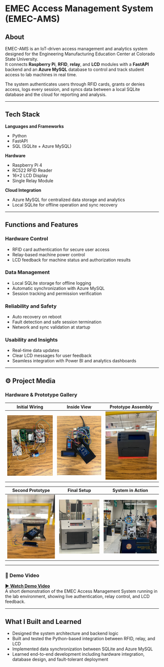 # EMEC Access Management System (EMEC-AMS)

## About

EMEC-AMS is an IoT-driven access management and analytics system designed for the Engineering Manufacturing Education Center at Colorado State University.  
It connects **Raspberry Pi**, **RFID**, **relay**, and **LCD** modules with a **FastAPI** backend and an **Azure MySQL** database to control and track student access to lab machines in real time.

The system authenticates users through RFID cards, grants or denies access, logs every session, and syncs data between a local SQLite database and the cloud for reporting and analysis.

---

## Tech Stack

**Languages and Frameworks**
- Python  
- FastAPI  
- SQL (SQLite + Azure MySQL)

**Hardware**
- Raspberry Pi 4  
- RC522 RFID Reader  
- 16×2 LCD Display  
- Single Relay Module

**Cloud Integration**
- Azure MySQL for centralized data storage and analytics  
- Local SQLite for offline operation and sync recovery

---

## Functions and Features

### Hardware Control
- RFID card authentication for secure user access  
- Relay-based machine power control  
- LCD feedback for machine status and authorization results  

### Data Management
- Local SQLite storage for offline logging  
- Automatic synchronization with Azure MySQL  
- Session tracking and permission verification  

### Reliability and Safety
- Auto recovery on reboot  
- Fault detection and safe session termination  
- Network and sync validation at startup  

### Usability and Insights
- Real-time data updates  
- Clear LCD messages for user feedback  
- Seamless integration with Power BI and analytics dashboards  

---

## ⚙️ Project Media

### Hardware & Prototype Gallery

| Initial Wiring | Inside View | Prototype Assembly |
|----------------|-------------|--------------------|
| ![Initial Wiring](images/Initial_wiring.jpeg) | ![Prototype Inside](images/Prototype1_inside.jpeg) | ![Prototype 1](images/protoype1.jpeg) |

| Second Prototype | Final Setup | System in Action |
|------------------|--------------|------------------|
| ![Prototype 2](images/prototype2.jpeg) | ![Final Setup](images/final.jpeg) | ![Final Prototype In Action](images/final_protype_inaction.jpeg) |

---

### 🎥 Demo Video

**[▶ Watch Demo Video](images/video-working.mp4)**  
A short demonstration of the EMEC Access Management System running in the lab environment, showing live authentication, relay control, and LCD feedback.

---

## What I Built and Learned

- Designed the system architecture and backend logic  
- Built and tested the Python-based integration between RFID, relay, and LCD  
- Implemented data synchronization between SQLite and Azure MySQL  
- Learned end-to-end development including hardware integration, database design, and fault-tolerant deployment  
